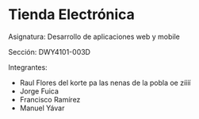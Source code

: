 # Tienda Electrónica
Asignatura: Desarrollo de aplicaciones web y mobile

Sección: DWY4101-003D

Integrantes:

* Raul Flores del korte pa las nenas de la pobla oe zíííí
* Jorge Fuica
* Francisco Ramírez
* Manuel Yávar
